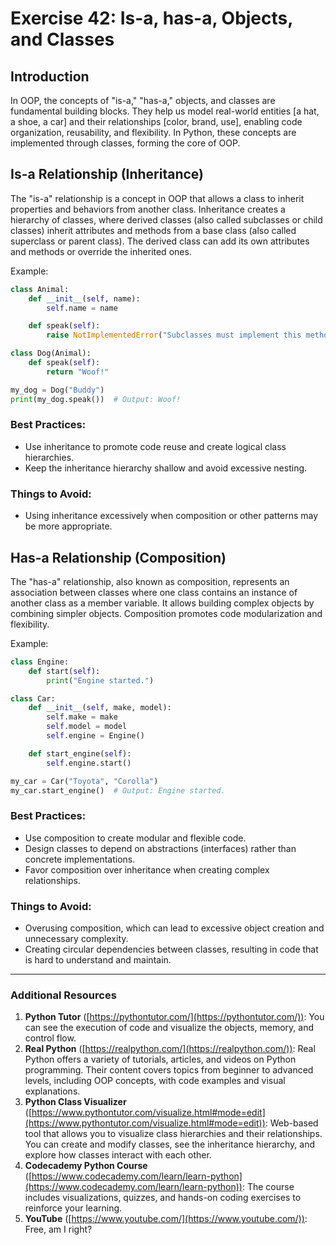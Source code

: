 # Exercise 42: Is-a, has-a, Objects, and Classes

## Introduction

In OOP, the concepts of "is-a," "has-a," objects, and classes are fundamental building blocks. They help us model real-world entities [a hat, a shoe, a car] and their relationships [color, brand, use], enabling code organization, reusability, and flexibility. In Python, these concepts are implemented through classes, forming the core of OOP.

## Is-a Relationship (Inheritance)

The "is-a" relationship is a concept in OOP that allows a class to inherit properties and behaviors from another class. Inheritance creates a hierarchy of classes, where derived classes (also called subclasses or child classes) inherit attributes and methods from a base class (also called superclass or parent class). The derived class can add its own attributes and methods or override the inherited ones.

Example:

```python
class Animal:
    def __init__(self, name):
        self.name = name

    def speak(self):
        raise NotImplementedError("Subclasses must implement this method.")

class Dog(Animal):
    def speak(self):
        return "Woof!"

my_dog = Dog("Buddy")
print(my_dog.speak())  # Output: Woof!
```

### Best Practices:

- Use inheritance to promote code reuse and create logical class hierarchies.
- Keep the inheritance hierarchy shallow and avoid excessive nesting.

### Things to Avoid:

- Using inheritance excessively when composition or other patterns may be more appropriate.

## Has-a Relationship (Composition)

The "has-a" relationship, also known as composition, represents an association between classes where one class contains an instance of another class as a member variable. It allows building complex objects by combining simpler objects. Composition promotes code modularization and flexibility.

Example:

```python
class Engine:
    def start(self):
        print("Engine started.")

class Car:
    def __init__(self, make, model):
        self.make = make
        self.model = model
        self.engine = Engine()

    def start_engine(self):
        self.engine.start()

my_car = Car("Toyota", "Corolla")
my_car.start_engine()  # Output: Engine started.
```

### Best Practices:

- Use composition to create modular and flexible code.
- Design classes to depend on abstractions (interfaces) rather than concrete implementations.
- Favor composition over inheritance when creating complex relationships.

### Things to Avoid:

- Overusing composition, which can lead to excessive object creation and unnecessary complexity.
- Creating circular dependencies between classes, resulting in code that is hard to understand and maintain.

---

### Additional Resources

1. **Python Tutor** ([https://pythontutor.com/](https://pythontutor.com/)): You can see the execution of code and visualize the objects, memory, and control flow.
2. **Real Python** ([https://realpython.com/](https://realpython.com/)): Real Python offers a variety of tutorials, articles, and videos on Python programming. Their content covers topics from beginner to advanced levels, including OOP concepts, with code examples and visual explanations.
3. **Python Class Visualizer** ([https://www.pythontutor.com/visualize.html#mode=edit](https://www.pythontutor.com/visualize.html#mode=edit)): Web-based tool that allows you to visualize class hierarchies and their relationships. You can create and modify classes, see the inheritance hierarchy, and explore how classes interact with each other.
4. **Codecademy Python Course** ([https://www.codecademy.com/learn/learn-python](https://www.codecademy.com/learn/learn-python)): The course includes visualizations, quizzes, and hands-on coding exercises to reinforce your learning.
5. **YouTube** ([https://www.youtube.com/](https://www.youtube.com/)): Free, am I right?
